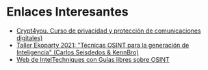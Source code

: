 # Enlaces Interesantes

- [Crypt4you. Curso de privacidad y protección de comunicaciones digitales)](https://www.criptored.es/crypt4you/temas/privacidad-proteccion/leccion0/leccion0.html)
- [Taller Ekoparty 2021: "Técnicas OSINT para la generación de Inteligencia" (Carlos Seisdedos & KennBro)](https://site.cyberhunteracademy.com/2021/02/review-tecnicas-osint-para-la-generacion-de-inteligencia/)
- [Web de IntelTechniques con Guías libres sobre OSINT](https://inteltechniques.com/)
